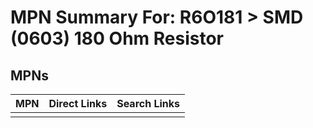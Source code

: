 



# MPN Summary For: R6O181 > SMD (0603) 180 Ohm Resistor

## MPNs
  

|MPN|Direct Links|Search Links|
| :--- | :--- | :--- |
||||

